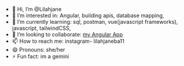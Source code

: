 - 👋 Hi, I’m @Lilahjane
- 👀 I’m interested in: Angular, building apis, database mapping,
- 🌱 I’m currently learning: sql, postman, vue(javascript frameworks), javascript, tailwindCSS,
- 💞️ I’m looking to collaborate: [my Angular App](https://github.com/Lilahjane/prod)
- 📫 How to reach me: instagram- lilahjaneba11
- 😄 Pronouns: she/her
- ⚡ Fun fact: im a gemini

<!---
Lilahjane/Lilahjane is a ✨ special ✨ repository because its `README.md` (this file) appears on your GitHub profile.
You can click the Preview link to take a look at your changes.
--->
